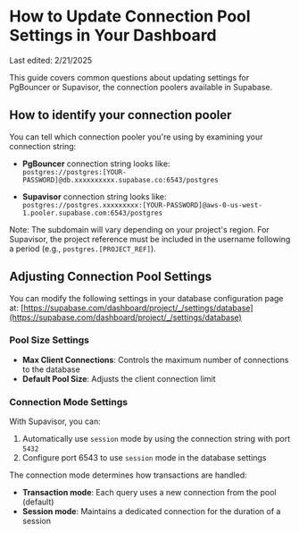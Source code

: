 # How to Update Connection Pool Settings in Your Dashboard

Last edited: 2/21/2025

This guide covers common questions about updating settings for PgBouncer or Supavisor, the connection poolers available in Supabase.

## How to identify your connection pooler

You can tell which connection pooler you're using by examining your connection string:

- **PgBouncer** connection string looks like:  
  `postgres://postgres:[YOUR-PASSWORD]@db.xxxxxxxxxx.supabase.co:6543/postgres`

- **Supavisor** connection string looks like:  
  `postgres://postgres.xxxxxxxxx:[YOUR-PASSWORD]@aws-0-us-west-1.pooler.supabase.com:6543/postgres`

Note: The subdomain will vary depending on your project's region. For Supavisor, the project reference must be included in the username following a period (e.g., `postgres.[PROJECT_REF]`).

## Adjusting Connection Pool Settings

You can modify the following settings in your database configuration page at:
[https://supabase.com/dashboard/project/_/settings/database](https://supabase.com/dashboard/project/_/settings/database)

### Pool Size Settings

- **Max Client Connections**: Controls the maximum number of connections to the database
- **Default Pool Size**: Adjusts the client connection limit

### Connection Mode Settings

With Supavisor, you can:

1. Automatically use `session` mode by using the connection string with port `5432`
2. Configure port 6543 to use `session` mode in the database settings

The connection mode determines how transactions are handled:
- **Transaction mode**: Each query uses a new connection from the pool (default)
- **Session mode**: Maintains a dedicated connection for the duration of a session

